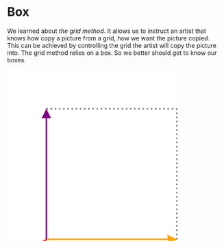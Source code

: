 # Box
We learned about _the grid method_. It allows us to instruct an artist that
knows how copy a picture from a grid, how we want the picture copied. This can
be achieved by controlling the grid the artist will copy the picture into. The
grid method relies on a box. So we better should get to know our boxes.

<img src="image/box.svg" alt="The standard box for reference" width="400px" height="400px">

